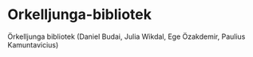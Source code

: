# Orkelljunga-bibliotek
Örkelljunga bibliotek (Daniel Budai, Julia Wikdal, Ege Özakdemir, Paulius Kamuntavicius)
